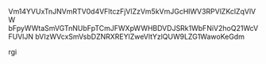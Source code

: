 Vm14YVUxTnJNVmRTV0d4VFltczFjVlZzVm5kVmJGcHlWV3RPVlZKclZqVlVW
bFpyWWtaSmVGTnNUbFpTCmJFWXpWWHBDVDJSRk1WbFNiV2hoQ21WcVFUVlJN
bVIzWVcxSmVsbDZNRXREYlZweVltYzlQUW9LZG1WawoKeGdm

rgi
